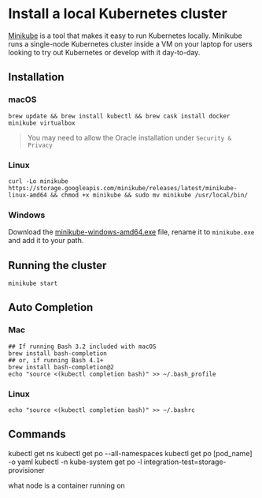 # Install a local Kubernetes cluster

[Minikube](https://github.com/kubernetes/minikube) is a tool that makes it easy to run Kubernetes locally. Minikube runs a single-node Kubernetes cluster inside a VM on your laptop for users looking to try out Kubernetes or develop with it day-to-day.

## Installation
### macOS
```shell
brew update && brew install kubectl && brew cask install docker minikube virtualbox
```
> You may need to allow the Oracle installation under `Security & Privacy`

### Linux
```shell
curl -Lo minikube https://storage.googleapis.com/minikube/releases/latest/minikube-linux-amd64 && chmod +x minikube && sudo mv minikube /usr/local/bin/
```

### Windows
Download the [minikube-windows-amd64.exe](https://storage.googleapis.com/minikube/releases/latest/minikube-windows-amd64.exe) file, rename it to `minikube.exe` and add it to your path.

## Running the cluster

`minikube start`

## Auto Completion

### Mac
```
## If running Bash 3.2 included with macOS
brew install bash-completion
## or, if running Bash 4.1+
brew install bash-completion@2
echo "source <(kubectl completion bash)" >> ~/.bash_profile
```

### Linux
```
echo "source <(kubectl completion bash)" >> ~/.bashrc
```

## Commands
kubectl get ns
kubectl get po --all-namespaces
kubectl get po [pod_name] -o yaml
kubectl -n kube-system get po -l integration-test=storage-provisioner

what node is a container running on